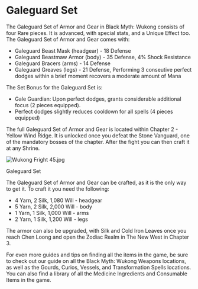 # Galeguard Set

The Galeguard Set of Armor and Gear in Black Myth: Wukong consists of four Rare pieces. It is advanced, with special stats, and a Unique Effect too. The Galeguard Set of Armor and Gear comes with: 

  * Galeguard Beast Mask (headgear) - 18 Defense
  * Galeguard Beastmaw Armor (body) - 35 Defense, 4% Shock Resistance
  * Galeguard Bracers (arms) - 14 Defense
  * Galeguard Greaves (legs) - 21 Defense, Performing 3 conseutive perfect dodges within a brief moment recovers a moderate amount of Mana

The Set Bonus for the Galeguard Set is: 

  * Gale Guardian: Upon perfect dodges, grants considerable additional focus (2 pieces equipped).
  * Perfect dodges slightly reduces cooldown for all spells (4 pieces equipped)

The full Galeguard Set of Armor and Gear is located within Chapter 2 - Yellow Wind Ridge. It is unlocked once you defeat the Stone Vanguard, one of the mandatory bosses of the chapter. After the fight you can then craft it at any Shrine. 

![Wukong Fright 45.jpg](https://oyster.ignimgs.com/mediawiki/apis.ign.com/black-myth-wukong/a/a8/Wukong_Fright_45.jpg)

Galeguard Set

The Galeguard Set of Armor and Gear can be crafted, as it is the only way to get it. To craft it you need the following: 

  * 4 Yarn, 2 Silk, 1,080 Will - headgear
  * 5 Yarn, 2 Silk, 2,000 Will - body
  * 1 Yarn, 1 Silk, 1,000 Will - arms
  * 2 Yarn, 1 Silk, 1,200 Will - legs

The armor can also be upgraded, with Silk and Cold Iron Leaves once you reach Chen Loong and open the Zodiac Realm in The New West in Chapter 3. 

For even more guides and tips on finding all the items in the game, be sure to check out our guide on all the Black Myth: Wukong Weapons locations, as well as the Gourds, Curios, Vessels, and Transformation Spells locations. You can also find a library of all the Medicine Ingredients and Consumable Items in the game.